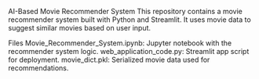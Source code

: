 AI-Based Movie Recommender System
This repository contains a movie recommender system built with Python and Streamlit. It uses movie data to suggest similar movies based on user input.

Files
Movie_Recommender_System.ipynb: Jupyter notebook with the recommender system logic.
web_application_code.py: Streamlit app script for deployment.
movie_dict.pkl: Serialized movie data used for recommendations.

